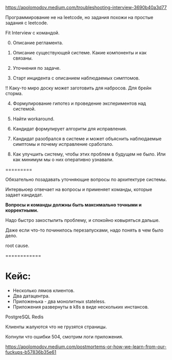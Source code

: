 https://apolomodov.medium.com/troubleshooting-interview-3690b40a3d77

Программирование не на leetcode, но задания похожи на простые задания с leetcode.

Fit Interview с командой.

0. Описание регламента.

1. Описание существующей системе.
Какие компоненты и как связаны.

2. Уточнения по задаче.

3. Старт инцидента с описанием наблюдаемых симптомов.

!! Каку-то миро доску может заготовить для набросов.
Для брейн сторма.

4. Формулирование гипотез и проведение экспериментов над системой.

5. Найти workaround.

6. Кандидат формулирует алгоритм для исправления.

7. Кандидат разобрался в системе и может объяснить наблюдаемые
симптомы и почему исправление сработало.

8. Как улучшить систему, чтобы этих проблем в будущем не было.
Или как минимум мы о них оперативно узнавали.

=========

Обязательно позадавать уточняющие вопросы по архитектуре системы.

Интервьюер отвечает на вопросы и применяет команды, которые
задает кандидат.

**Вопросы и команды должны быть максимально точными и корректными.**

Надо быстро закостылить проблему, и спокойно ковыряться дальше.

Даже если что-то починилось перезапусками, надо понять в чем было дело.

root cause.

============

# Кейс:

* Несколько лямов клиентов.
* Два датацентра.
* Приложенька - два монолитных stateless.
* Приложения развернуты в k8s в виде нескольких инстансов.

PostgreSQL
Redis

Клиенты жалуются что не грузятся страницы.

Копнули что ошибки 504, смотрим логи приложения.

https://apolomodov.medium.com/postmortems-or-how-we-learn-from-our-fuckups-b57836b35e61






